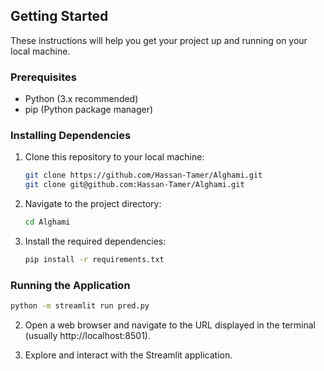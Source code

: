 ## Getting Started

These instructions will help you get your project up and running on your local machine.

### Prerequisites

- Python (3.x recommended)
- pip (Python package manager)

### Installing Dependencies

1. Clone this repository to your local machine:
   ```bash
   git clone https://github.com/Hassan-Tamer/Alghami.git 
   git clone git@github.com:Hassan-Tamer/Alghami.git
    ```
2. Navigate to the project directory:
    ```bash
   cd Alghami
    ```
3. Install the required dependencies:
    ```bash
   pip install -r requirements.txt
    ```
### Running the Application
```bash
python -m streamlit run pred.py
```

2. Open a web browser and navigate to the URL displayed in the terminal (usually http://localhost:8501).

3. Explore and interact with the Streamlit application.

